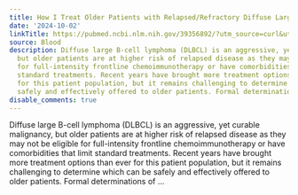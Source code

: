 ```yaml
---
title: How I Treat Older Patients with Relapsed/Refractory Diffuse Large B-Cell Lymphoma
date: '2024-10-02'
linkTitle: https://pubmed.ncbi.nlm.nih.gov/39356892/?utm_source=curl&utm_medium=rss&utm_campaign=journals&utm_content=7603509&fc=None&ff=20241003195203&v=2.18.0.post9+e462414
source: Blood
description: Diffuse large B-cell lymphoma (DLBCL) is an aggressive, yet curable malignancy,
  but older patients are at higher risk of relapsed disease as they may not be eligible
  for full-intensity frontline chemoimmunotherapy or have comorbidities that limit
  standard treatments. Recent years have brought more treatment options than ever
  for this patient population, but it remains challenging to determine which can be
  safely and effectively offered to older patients. Formal determinations of ...
disable_comments: true
---
```

Diffuse large B-cell lymphoma (DLBCL) is an aggressive, yet curable malignancy, but older patients are at higher risk of relapsed disease as they may not be eligible for full-intensity frontline chemoimmunotherapy or have comorbidities that limit standard treatments. Recent years have brought more treatment options than ever for this patient population, but it remains challenging to determine which can be safely and effectively offered to older patients. Formal determinations of ...